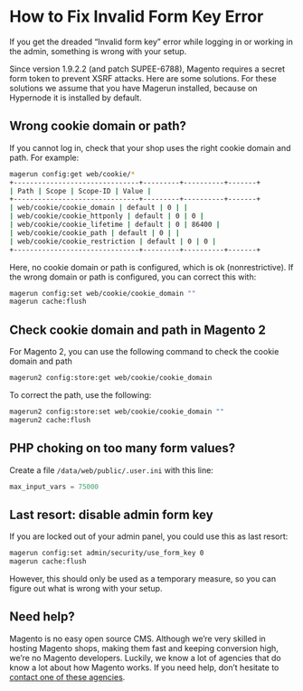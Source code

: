 <!-- source: https://support.hypernode.com/en/troubleshooting/performance/how-to-fix-invalid-form-key-error/ -->

# How to Fix Invalid Form Key Error

If you get the dreaded “Invalid form key” error while logging in or working in the admin, something is wrong with your setup.

Since version 1.9.2.2 (and patch SUPEE-6788), Magento requires a secret form token to prevent XSRF attacks. Here are some solutions. For these solutions we assume that you have Magerun installed, because on Hypernode it is installed by default.

## Wrong cookie domain or path?

If you cannot log in, check that your shop uses the right cookie domain and path. For example:

```bash
magerun config:get web/cookie/*
+-------------------------------+---------+----------+-------+
| Path | Scope | Scope-ID | Value |
+-------------------------------+---------+----------+-------+
| web/cookie/cookie_domain | default | 0 | |
| web/cookie/cookie_httponly | default | 0 | 0 |
| web/cookie/cookie_lifetime | default | 0 | 86400 |
| web/cookie/cookie_path | default | 0 | |
| web/cookie/cookie_restriction | default | 0 | 0 |
+-------------------------------+---------+----------+-------+

```

Here, no cookie domain or path is configured, which is ok (nonrestrictive). If the wrong domain or path is configured, you can correct this with:

```bash
magerun config:set web/cookie/cookie_domain ""
magerun cache:flush

```

## Check cookie domain and path in Magento 2

For Magento 2, you can use the following command to check the cookie domain and path

```bash
magerun2 config:store:get web/cookie/cookie_domain

```

To correct the path, use the following:

```bash
magerun2 config:store:set web/cookie/cookie_domain ""
magerun2 cache:flush

```

## PHP choking on too many form values?

Create a file `/data/web/public/.user.ini` with this line:

```php
max_input_vars = 75000

```

## Last resort: disable admin form key

If you are locked out of your admin panel, you could use this as last resort:

```bash
magerun config:set admin/security/use_form_key 0
magerun cache:flush

```

However, this should only be used as a temporary measure, so you can figure out what is wrong with your setup.

## Need help?

Magento is no easy open source CMS. Although we’re very skilled in hosting Magento shops, making them fast and keeping conversion high, we’re no Magento developers. Luckily, we know a lot of agencies that do know a lot about how Magento works. If you need help, don’t hesitate to [contact one of these agencies](https://www.magereport.com/page/support).
